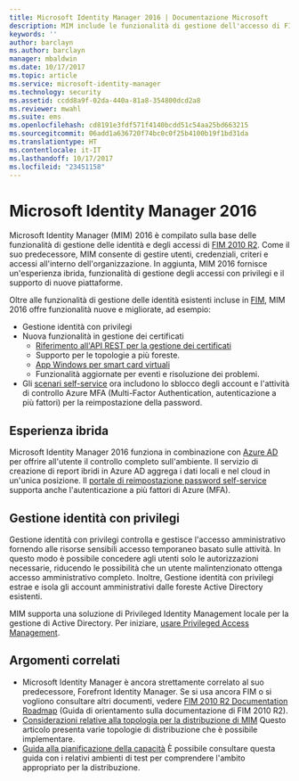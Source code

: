 ```yaml
---
title: Microsoft Identity Manager 2016 | Documentazione Microsoft
description: MIM include le funzionalità di gestione dell'accesso di FIM 2010 e consente di gestire gli utenti, le credenziali, i criteri e l'accesso all'interno dell'organizzazione.
keywords: ''
author: barclayn
ms.author: barclayn
manager: mbaldwin
ms.date: 10/17/2017
ms.topic: article
ms.service: microsoft-identity-manager
ms.technology: security
ms.assetid: ccdd8a9f-02da-440a-81a8-354800dcd2a8
ms.reviewer: mwahl
ms.suite: ems
ms.openlocfilehash: cd8191e3fdf571f4140bcdd51c54aa25bd663215
ms.sourcegitcommit: 06add1a636720f74bc0c0f25b4100b19f1bd31da
ms.translationtype: HT
ms.contentlocale: it-IT
ms.lasthandoff: 10/17/2017
ms.locfileid: "23451158"
---
```

# <a name="microsoft-identity-manager-2016"></a>Microsoft Identity Manager 2016

Microsoft Identity Manager (MIM) 2016 è compilato sulla base delle funzionalità di gestione delle identità e degli accessi di [FIM 2010 R2](https://technet.microsoft.com/library/jj133885.aspx). Come il suo predecessore, MIM consente di gestire utenti, credenziali, criteri e accessi all'interno dell'organizzazione.  In aggiunta, MIM 2016 fornisce un'esperienza ibrida, funzionalità di gestione degli accessi con privilegi e il supporto di nuove piattaforme.

Oltre alle funzionalità di gestione delle identità esistenti incluse in [FIM](https://technet.microsoft.com/library/jj133868), MIM 2016 offre funzionalità nuove e migliorate, ad esempio:

- Gestione identità con privilegi
- Nuova funzionalità in gestione dei certificati
  - [Riferimento all'API REST per la gestione dei certificati](./reference/certificate-management-rest-api-reference.md)
  - Supporto per le topologie a più foreste.
  - [App Windows per smart card virtuali](working-with-mim-certificate-manager.md)
  - Funzionalità aggiornate per eventi e risoluzione dei problemi. 
- Gli [scenari self-service](working-with-self-service-password-reset.md) ora includono lo sblocco degli account e l'attività di controllo Azure MFA (Multi-Factor Authentication, autenticazione a più fattori) per la reimpostazione della password.

## <a name="hybrid-experience"></a>Esperienza ibrida

Microsoft Identity Manager 2016 funziona in combinazione con [Azure AD](https://docs.microsoft.com/azure/active-directory/active-directory-whatis) per offrire all'utente il controllo completo sull'ambiente. Il servizio di creazione di report ibridi in Azure AD aggrega i dati locali e nel cloud in un'unica posizione. Il [portale di reimpostazione password self-service](working-with-self-service-password-reset.md) supporta anche l'autenticazione a più fattori di Azure (MFA).

## <a name="privileged-identity-management"></a>Gestione identità con privilegi

Gestione identità con privilegi controlla e gestisce l'accesso amministrativo fornendo alle risorse sensibili accesso temporaneo basato sulle attività. In questo modo è possibile concedere agli utenti solo le autorizzazioni necessarie, riducendo le possibilità che un utente malintenzionato ottenga accesso amministrativo completo. Inoltre, Gestione identità con privilegi estrae e isola gli account amministrativi dalle foreste Active Directory esistenti.

MIM supporta una soluzione di Privileged Identity Management locale per la gestione di Active Directory. Per iniziare, [usare Privileged Access Management](./pam/privileged-identity-management-for-active-directory-domain-services.md).

## <a name="related-topics"></a>Argomenti correlati

- Microsoft Identity Manager è ancora strettamente correlato al suo predecessore, Forefront Identity Manager. Se si usa ancora FIM o si vogliono consultare altri documenti, vedere [FIM 2010 R2 Documentation Roadmap](https://technet.microsoft.com/library/jj133885.aspx) (Guida di orientamento sulla documentazione di FIM 2010 R2).
- [Considerazioni relative alla topologia per la distribuzione di MIM](topology-considerations.md) Questo articolo presenta varie topologie di distribuzione che è possibile implementare.
- [Guida alla pianificazione della capacità](capacity-planning-guide.md) È possibile consultare questa guida con i relativi ambienti di test per comprendere l'ambito appropriato per la distribuzione.